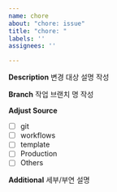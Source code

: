 ```yaml
---
name: chore
about: "chore: issue"
title: "chore: "
labels: ''
assignees: ''

---
```


**Description**
변경 대상 설명 작성

**Branch**
작업 브랜치 명 작성

**Adjust Source**
- [ ] git
- [ ] workflows
- [ ] template
- [ ] Production
- [ ] Others

**Additional**
세부/부연 설명
